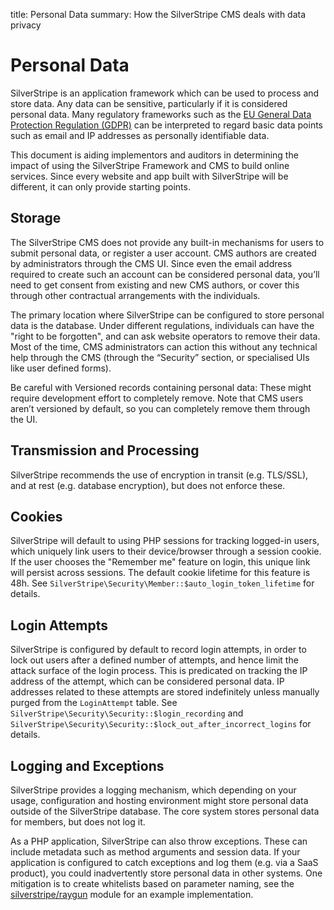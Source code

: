 title: Personal Data
summary: How the SilverStripe CMS deals with data privacy

# Personal Data

SilverStripe is an application framework which can be used to process
and store data. Any data can be sensitive, particularly if it is
considered personal data. Many regulatory frameworks such as the
[EU General Data Protection Regulation (GDPR)](https://en.wikipedia.org/wiki/General_Data_Protection_Regulation)
can be interpreted to regard basic data points such as email and IP addresses
as personally identifiable data.

This document is aiding implementors and auditors in determining
the impact of using the SilverStripe Framework and CMS
to build online services. Since every website and app built with
SilverStripe will be different, it can only provide starting points.

## Storage

The SilverStripe CMS does not provide any built-in mechanisms for users to submit personal data,
or register a user account. CMS authors are created by administrators through the CMS UI.
Since even the email address required to create such an account can be considered personal data,
you’ll need to get consent from existing and new CMS authors,
or cover this through other contractual arrangements with the individuals.

The primary location where SilverStripe can be configured to store personal data is the database.
Under different regulations, individuals can have the "right to be forgotten",
and can ask website operators to remove their data. 
Most of the time, CMS administrators can action this without any technical help through
the CMS (through the “Security” section, or specialised UIs like user defined forms).

Be careful with Versioned records containing personal data:
These might require development effort to completely remove.
Note that CMS users aren’t versioned by default, so you can completely remove them through the UI.

## Transmission and Processing

SilverStripe recommends the use of encryption in transit (e.g. TLS/SSL),
and at rest (e.g. database encryption), but does not enforce these.

## Cookies

SilverStripe will default to using PHP sessions for tracking logged-in users,
which uniquely link users to their device/browser through a session cookie.
If the user chooses the "Remember me" feature on login,
this unique link will persist across sessions. 
The default cookie lifetime for this feature is 48h.
See `SilverStripe\Security\Member::$auto_login_token_lifetime` for details.

## Login Attempts

SilverStripe is configured by default to record login attempts, in order to lock out users
after a defined number of attempts, and hence limit the attack surface of the login process.
This is predicated on tracking the IP address of the attempt, which can be considered personal data.
IP addresses related to these attempts are stored indefinitely unless manually purged
from the `LoginAttempt` table.
See `SilverStripe\Security\Security::$login_recording` and
`SilverStripe\Security\Security::$lock_out_after_incorrect_logins` for details.

## Logging and Exceptions

SilverStripe provides a logging mechanism, which depending on your usage, configuration and hosting
environment might store personal data outside of the SilverStripe database.
The core system stores personal data for members, but does not log it.

As a PHP application, SilverStripe can also throw exceptions. These can include
metadata such as method arguments and session data. If your application is configured
to catch exceptions and log them (e.g. via a SaaS product), you could inadvertently store
personal data in other systems. One mitigation is to create whitelists based on 
parameter naming, see the [silverstripe/raygun](https://github.com/silverstripe/silverstripe-raygun)
module for an example implementation. 